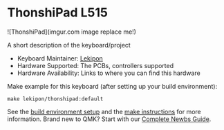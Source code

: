 # ThonshiPad L515

![ThonshiPad](imgur.com image replace me!)

A short description of the keyboard/project

* Keyboard Maintainer: [Lekipon](https://github.com/Lekipon)
* Hardware Supported: The PCBs, controllers supported
* Hardware Availability: Links to where you can find this hardware

Make example for this keyboard (after setting up your build environment):

    make lekipon/thonshipad:default

See the [build environment setup](https://docs.qmk.fm/#/getting_started_build_tools) and the [make instructions](https://docs.qmk.fm/#/getting_started_make_guide) for more information. Brand new to QMK? Start with our [Complete Newbs Guide](https://docs.qmk.fm/#/newbs).
